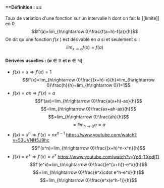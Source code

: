 #### ==Définition : ==
Taux de variation d'une fonction sur un intervalle h dont on fait la [[limite]] en $0$.
$$f'(a)=lim_{h\rightarrow 0}\frac{f(a+h)-f(a)}{h}$$
 On dit qu'une fonction $f(x$ ) est dérivable en $a$ si et seulement si : $$lim_{x\rightarrow a}f(x)=f(a)$$
#### Dérivées usuelles : ($a\in\mathbb R$ et $n\in\mathbb N$)

- $f(x)=x \Rightarrow f'(x)=1$ 
	$$f'(x)=lim_{h\rightarrow 0}\frac{(x+h)-x}{h}=lim_{h\rightarrow 0}\frac{h}{h}=lim_{h\rightarrow 0}1=1$$
- $f(x)=ax \Rightarrow f'(x)=a$
	$$f'(ax)=lim_{h\rightarrow 0}\frac{a(x+h)-ax}{h}$$
	$$=lim_{h\rightarrow 0}\frac{ax+ah-ax}{h}$$
	$$=lim_{h\rightarrow 0}\frac{ah}{h}$$
	$$=lim_{h\rightarrow 0}a=a$$
- $f(x)=x^n \Rightarrow f'(x)=nx^{n-1}$ 
	https://www.youtube.com/watch?v=53UVNH5J9hc 
	$$f'(x^n)=lim_{h\rightarrow 0}\frac{(x+h)^n-x^n}{h}$$
- $f(x)=e^x \Rightarrow f'(x)=e^x$ 
	https://www.youtube.com/watch?v=Yp6-TXpdjTI
	$$f'(e^x)=lim_{h\rightarrow 0}\frac{(e^{x+h})-e^x}{h}$$
	$$=lim_{h\rightarrow 0}\frac{e^x\cdot e^h-e^x}{h}$$
	$$=lim_{h\rightarrow 0}\frac{e^x(e^h-1)}{h}$$


